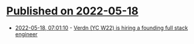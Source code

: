 # [Published on 2022-05-18](index.md)

* [2022-05-18, 07:01:10](https://news.ycombinator.com/item?id=31419978) - [Verdn (YC W22) is hiring a founding full stack engineer](https://www.ycombinator.com/companies/verdn/jobs/wJFebb6-full-stack-engineer)

